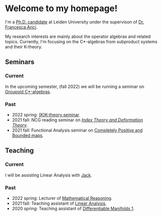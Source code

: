 # Welcome to my homepage!
I'm a [Ph.D. candidate](https://www.universiteitleiden.nl/en/staffmembers/yufan-ge#tab-1) at Leiden University under the supervison of [Dr. Francesca Arici](https://pub.math.leidenuniv.nl/~aricif2/). 

My research interests are mainly about the operator algebras and related topics. Currently, I'm focusing on the C*-algebras from subproduct systems and their K-theory.


## Seminars
### Current
In the upcoming semester, (fall 2022) we will be running a seminar on [Groupoid C*-algebras](https://sherlock3711.github.io/Groupoids/).

### Past
- 2022 spring: [(K)K-theory seminar](https://liyuezhao.github.io/teaching/seminar_kk_2022spring/index.html).
- 2021 fall: NCG reading seminar on [*Index Theory and Deformation Theory*](https://pub.math.leidenuniv.nl/~aricif2/ncg_seminar.html).
- 2021 fall: Functional Analysis seminar on [Completely Positive and Bounded maps](https://www.math.leidenuniv.nl/~mdejeu/fasem_2021.html).


## Teaching
### Current
I will be assisting Linear Analysis with [Jack](https://www.universiteitleiden.nl/medewerkers/jack-thelin-af-ekenstam#tab-1).

### Past
- 2022 spring: Lecturer of [Mathematical Reasoning](https://studiegids.universiteitleiden.nl/courses/110316/mathematical-reasoning).
- 2021 fall: Teaching assistant of [Linear Analysis](https://studiegids.universiteitleiden.nl/courses/109620/linear-analysis-bm).
- 2020 spring: Teaching assistant of [Differentiable Manifolds 1](https://studiegids.universiteitleiden.nl/courses/82077/differentiable-manifolds-1).

